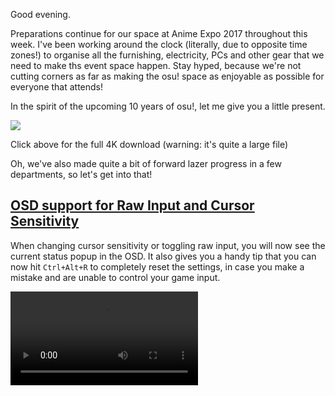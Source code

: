 Good evening.

Preparations continue for our space at Anime Expo 2017 throughout this week. I've been working around the clock (literally, due to opposite time zones!) to organise all the furnishing, electricity, PCs and other gear that we need to make ths event space happen. Stay hyped, because we're not cutting corners as far as making the osu! space as enjoyable as possible for everyone that attends!

In the spirit of the upcoming 10 years of osu!, let me give you a little present.

[![](https://puu.sh/wflHr/14a7eee551.jpg)](https://puu.sh/wflHY/d2f084136b.jpg)

Click above for the full 4K download (warning: it's quite a large file)

Oh, we've also made quite a bit of forward lazer progress in a few departments, so let's get into that!

## [OSD support for Raw Input and Cursor Sensitivity](https://github.com/ppy/osu/pull/920)

When changing cursor sensitivity or toggling raw input, you will now see the current status popup in the OSD. It also gives you a handy tip that you can now hit `Ctrl+Alt+R` to completely reset the settings, in case you make a mistake and are unable to control your game input.

<video src="//puu.sh/zPno7/269bc28acd.mp4" controls preload="metadata" />

Implemented by myself, requiring [some amount](https://github.com/ppy/osu-framework/pull/807) of [framework changes](https://github.com/ppy/osu-framework/pull/809) to get the reset part working correctly.

## [Very simplistic implementation of the Social Browser](https://github.com/ppy/osu/pull/859)

Currently has nowhere near the functionality we will see in the final implementation, and only displays top-ranked players, but it's a stepping stone towards the final goal!

<video src="//puu.sh/zPnT6/6b1b9e81b2.mp4" controls preload="metadata" />

Thanks to DrabWeb for his great work modularising these overlays so code can be shared between them all.

## Other stuff

- Drezi126 has started exposing more of the difficulty calculation interface to allow for potential future improvements to the pp algorithm.
- Various code clean-ups and CI improvements.
- Scrolling to the bottom of chat channels is now fixed via [framework](https://github.com/ppy/osu-framework/pull/801) [changes](https://github.com/ppy/osu-framework/pull/802) by default0.
- Various issues with raw mouse handler [have](https://github.com/ppy/osu-framework/pull/798) [been](https://github.com/ppy/osu-framework/pull/809) [resolved](https://github.com/ppy/osu-framework/pull/796).

# Try it yourself

2017.609.0 is now available from [github releases](https://github.com/ppy/osu/releases/tag/v2017.609.0) (or via auto-update if you already have lazer installed)! Keep in mind that this is still very much an alpha release. We do not offer support for it just yet!